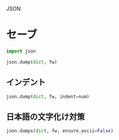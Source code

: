 JSON
# セーブ
```python
import json

json.dump(dict, fw)
```

## インデント
```python
json.dump(dict, fw, indent=num)
```

## 日本語の文字化け対策
```python
json.dumps(dict, fw, ensure_ascii=False)
```
